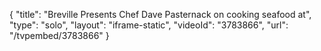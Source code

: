 {
    "title": "Breville Presents Chef Dave Pasternack on cooking seafood at",
    "type": "solo",
    "layout": "iframe-static",
    "videoId": "3783866",
    "url": "\/tvpembed\/3783866"
}